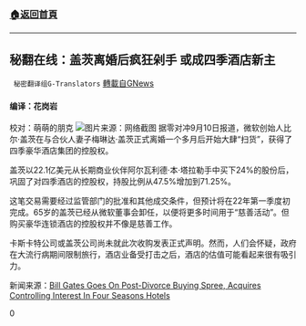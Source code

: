 ###  [:house:返回首頁](https://github.com/ourhimalayas/txt)
---


## 秘翻在线：盖茨离婚后疯狂剁手 或成四季酒店新主
` 秘密翻译组G-Translators` [轉載自GNews](https://gnews.org/zh-hans/1525191/)

#### 编译：花岗岩
校对：萌萌的朋克
![](https://assets.gnews.org/wp-content/uploads/2021/09/3-21.jpg)图片来源：网络截图
据零对冲9月10日报道，微软创始人比尔·盖茨在与合伙人妻子梅琳达·盖茨正式离婚一个多月后开始大肆“扫货”，获得了四季豪华酒店集团的控股权。

盖茨以22.1亿美元从长期商业伙伴阿尔瓦利德·本·塔拉勒手中买下24%的股份后，巩固了对四季酒店的控股权，持股比例从47.5%增加到71.25%。

这笔交易需要经过监管部门的批准和其他成交条件，但预计将在22年第一季度初完成。65岁的盖茨已经从微软董事会卸任，以便将更多时间用于“慈善活动”。但购买豪华连锁酒店的控股权并不像是慈善工作。

卡斯卡特公司或盖茨公司尚未就此次收购发表正式声明。然而，人们会怀疑，政府在大流行病期间限制旅行，酒店业备受打击之后，酒店的估值可能看起来很有吸引力。

新闻来源：[Bill Gates Goes On Post-Divorce Buying Spree, Acquires Controlling Interest In Four Seasons Hotels](https://www.zerohedge.com/markets/bill-gates-goes-buying-spree-after-divorce-acquires-controlling-interest-four-seasons)

0
